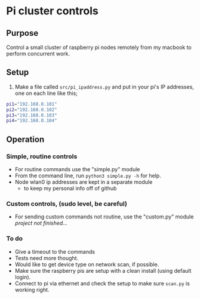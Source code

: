 # Pi cluster controls

## Purpose
Control a small cluster of raspberry pi nodes remotely from my macbook to perform concurrent work.

## Setup
1. Make a file called `src/pi_ipaddress.py` and put in your pi's IP addresses, one on each line like this;  
```bash
pi1="192.168.0.101"
pi2="192.168.0.102"
pi3="192.168.0.103"
pi4="192.168.0.104"
```


## Operation

### Simple, routine controls
* For routine commands use the "simple.py" module
* From the command line, run `python3 simple.py -h` for help.
* Node wlan0 ip addresses are kept in a separate module 
  * to keep my personal info off of github

### Custom controls, (sudo level, be careful)
* For sending custom commands not routine, use the "custom.py" module
_project not finished..._

### To do
* Give a timeout to the commands
* Tests need more thought.
* Would like to get device type on network scan, if possible.
* Make sure the raspberry pis are setup with a clean install (using default login).
* Connect to pi via ethernet and check the setup to make sure `scan.py` is working right.

